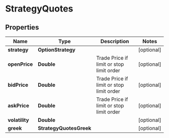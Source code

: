 

# StrategyQuotes


## Properties

| Name | Type | Description | Notes |
|------------ | ------------- | ------------- | -------------|
|**strategy** | **OptionStrategy** |  |  [optional] |
|**openPrice** | **Double** | Trade Price if limit or stop limit order |  [optional] |
|**bidPrice** | **Double** | Trade Price if limit or stop limit order |  [optional] |
|**askPrice** | **Double** | Trade Price if limit or stop limit order |  [optional] |
|**volatility** | **Double** |  |  [optional] |
|**greek** | **StrategyQuotesGreek** |  |  [optional] |



